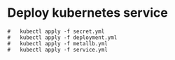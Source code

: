 # Deploy kubernetes service

``` cmdline
#   kubectl apply -f secret.yml
#   kubectl apply -f deployment.yml
#   kubectl apply -f metallb.yml
#   kubectl apply -f service.yml
```

